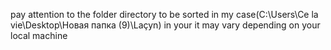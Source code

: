 pay attention to the folder directory to be sorted in my case(C:\Users\Ce la vie\Desktop\Новая папка (9)\Laçyn)
in your it may vary depending on your local machine 
